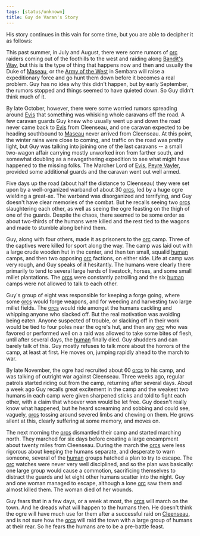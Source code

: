 ```yaml
---
tags: [status/unknown]
title: Guy de Varan's Story
---
```



His story continues in this vain for some time, but you are able to decipher it as follows:

This past summer, in July and August, there were some rumors of [orc](<../../../species/children-of-the-embodied-gods/orcs/orcs.md>) raiders coming out of the foothills to the west and raiding along [Bandit's Way](<../../../gazetteer/greater-sembara/roads/bandit-s-way.md>), but this is the type of thing that happens now and then and usually the Duke of [Maseau](<../../../gazetteer/greater-sembara/duchy-of-maseau/duchy-of-maseau.md>), or the [Army of the West](<../../../groups/sembaran-army/army-of-the-west.md>) in Sembara will raise a expeditionary force and go hunt them down before it becomes a real problem. Guy has no idea why this didn't happen, but by early September, the rumors stopped and things seemed to have quieted down. So Guy didn't think much of it. 

By late October, however, there were some worried rumors spreading around [Evis](<../../../gazetteer/greater-sembara/duchy-of-maseau/evis.md>) that something was whisking whole caravans off the road. A few caravan guards Guy knew who usually went up and down the road never came back to [Evis](<../../../gazetteer/greater-sembara/duchy-of-maseau/evis.md>) from Cleenseau, and one caravan expected to be heading southbound to [Maseau](<../../../gazetteer/greater-sembara/duchy-of-maseau/duchy-of-maseau.md>) never arrived from Cleenseau. At this point, the winter rains were close to coming, and traffic on the road was pretty light, but Guy was talking into joining one of the last caravans -- a small two-wagon affair carrying mostly unworked iron from farther south, and somewhat doubling as a newsgathering expedition to see what might have happened to the missing folks. The Marcher Lord of [Evis](<../../../gazetteer/greater-sembara/duchy-of-maseau/evis.md>), [Peyre Vayler](<../../../people/sembarans/peyre-vayler.md>), provided some additional guards and the caravan went out well armed.

Five days up the road (about half the distance to Cleenseau) they were set upon by a well-organized warband of about 30 [orcs](<../../../species/children-of-the-embodied-gods/orcs/orcs.md>), led by a huge ogre wielding a great-ax. The warband was disorganized and terrifying, and Guy doesn't have clear memories of the combat. But he recalls seeing two [orcs](<../../../species/children-of-the-embodied-gods/orcs/orcs.md>) slaughtering each other, as well as seeing the ogre feasting on the thigh of one of the guards. Despite the chaos, there seemed to be some order as about two-thirds of the humans were killed and the rest tied to the wagons and made to stumble along behind them.

Guy, along with four others, made it as prisoners to the [orc](<../../../species/children-of-the-embodied-gods/orcs/orcs.md>) camp. Three of the captives were killed for sport along the way. The camp was laid out with a large crude wooden hut in the center, and then ten small, squalid [human](<../../../species/humans/humans.md>) camps, and then two opposing [orc](<../../../species/children-of-the-embodied-gods/orcs/orcs.md>) factions, on either side. Life at camp was very rough, and Guy speaks of it hesitantly. The humans were clearly there primarily to tend to several large herds of livestock, horses, and some small millet plantations. The [orcs](<../../../species/children-of-the-embodied-gods/orcs/orcs.md>) were constantly patrolling and the six [human](<../../../species/humans/humans.md>) camps were not allowed to talk to each other.  

Guy's group of eight was responsible for keeping a forge going, where some [orcs](<../../../species/children-of-the-embodied-gods/orcs/orcs.md>) would forge weapons, and for weeding and harvesting two large millet fields. The [orcs](<../../../species/children-of-the-embodied-gods/orcs/orcs.md>) would ride amongst the humans cackling and whipping anyone who slacked off. But the real motivation was avoiding being eaten. Anyone suspected of trouble, or slacking off in their work would be tied to four poles near the ogre's hut, and then any [orc](<../../../species/children-of-the-embodied-gods/orcs/orcs.md>) who was favored or performed well on a raid was allowed to take some bites of flesh, until after several days, the [human](<../../../species/humans/humans.md>) finally died. Guy shudders and can barely talk of this.  Guy mostly refuses to talk more about the horrors of the camp, at least at first. He moves on, jumping rapidly ahead to the march to war.

By late November, the ogre had recruited about 60 [orcs](<../../../species/children-of-the-embodied-gods/orcs/orcs.md>) to his camp, and was talking of outright war against Cleenseau.  Three weeks ago, regular patrols started riding out from the camp, returning after several days. About a week ago Guy recalls great excitement in the camp and the weakest two humans in each camp were given sharpened sticks and told to fight each other, with a claim that whoever won would be let free. Guy doesn't really know what happened, but he heard screaming and sobbing and could see, vaguely, [orcs](<../../../species/children-of-the-embodied-gods/orcs/orcs.md>) tossing around severed limbs and chewing on them. He grows silent at this, clearly suffering at some memory, and moves on.

The next morning the [orcs](<../../../species/children-of-the-embodied-gods/orcs/orcs.md>) dismantled their camp and started marching north. They marched for six days before creating a large encampment about twenty miles from Cleenseau. During the march the [orcs](<../../../species/children-of-the-embodied-gods/orcs/orcs.md>) were less rigorous about keeping the humans separate, and desperate to warn someone, several of the [human](<../../../species/humans/humans.md>) groups hatched a plan to try to escape. The [orc](<../../../species/children-of-the-embodied-gods/orcs/orcs.md>) watches were never very well disciplined, and so the plan was basically: one large group would cause a commotion, sacrificing themselves to distract the guards and let eight other humans scatter into the night. Guy and one woman managed to escape, although a lone [orc](<../../../species/children-of-the-embodied-gods/orcs/orcs.md>) saw them and almost killed them. The woman died of her wounds.

Guy fears that in a few days, or a week at most, the [orcs](<../../../species/children-of-the-embodied-gods/orcs/orcs.md>) will march on the town. And he dreads what will happen to the humans then. He doesn't think the ogre will have much use for them after a successful raid on [Cleenseau](<../../../gazetteer/greater-sembara/sembara/barony-of-aveil/cleenseau-region/cleenseau/cleenseau.md>), and is not sure how the [orcs](<../../../species/children-of-the-embodied-gods/orcs/orcs.md>) will raid the town with a large group of humans at their rear. So he fears the humans are to be a pre-battle feast.